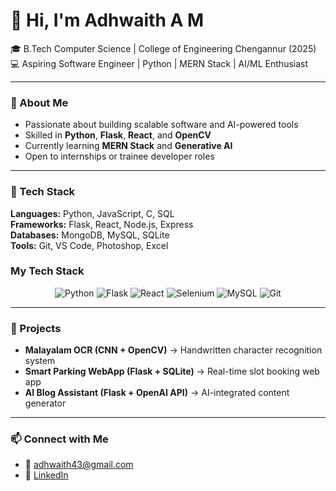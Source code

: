 

#  <a text-align="center">👋 Hi, I'm Adhwaith A M  </a>
🎓 B.Tech Computer Science | College of Engineering Chengannur (2025)  
💻 Aspiring Software Engineer | Python | MERN Stack | AI/ML Enthusiast  

---

### 🚀 About Me  
- Passionate about building scalable software and AI-powered tools  
- Skilled in **Python**, **Flask**, **React**, and **OpenCV**  
- Currently learning **MERN Stack** and **Generative AI**  
- Open to internships or trainee developer roles  

---

### 🧠 Tech Stack  
**Languages:** Python, JavaScript, C, SQL  
**Frameworks:** Flask, React, Node.js, Express  
**Databases:** MongoDB, MySQL, SQLite  
**Tools:** Git, VS Code, Photoshop, Excel  

### My Tech Stack
<p align="center">
  <img src="https://img.shields.io/badge/Python-3776AB?style=for-the-badge&logo=python&logoColor=white" alt="Python"/>
  <img src="https://img.shields.io/badge/Flask-000000?style=for-the-badge&logo=flask&logoColor=white" alt="Flask"/>
  <img src="https://img.shields.io/badge/React-20232A?style=for-the-badge&logo=react&logoColor=61DAFB" alt="React"/>
  <img src="https://img.shields.io/badge/Selenium-43B02A?style=for-the-badge&logo=selenium&logoColor=white" alt="Selenium"/>
  <img src="https://img.shields.io/badge/MySQL-4479A1?style=for-the-badge&logo=mysql&logoColor=white" alt="MySQL"/>
  <img src="https://img.shields.io/badge/Git-F05032?style=for-the-badge&logo=git&logoColor=white" alt="Git"/>
</p>

---

### 🔬 Projects  
- **Malayalam OCR (CNN + OpenCV)** → Handwritten character recognition system  
- **Smart Parking WebApp (Flask + SQLite)** → Real-time slot booking web app  
- **AI Blog Assistant (Flask + OpenAI API)** → AI-integrated content generator  

---

### 📫 Connect with Me  
- 📧 [adhwaith43@gmail.com](mailto:adhwaith43@gmail.com)  
- 🔗 [LinkedIn](www.linkedin.com/in/adhwaitham)


